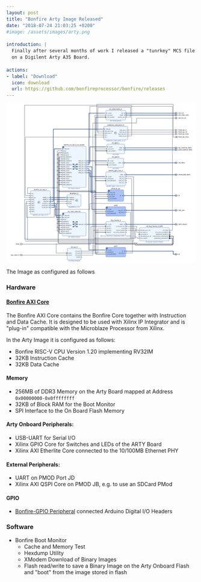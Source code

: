 ```yaml
---
layout: post
title: "Bonfire Arty Image Released"
date: "2018-07-24 21:03:25 +0200"
#image: /assets/images/arty.png

introduction: |
  Finally after several months of work I released a "tunrkey" MCS file to be installed
  on a Digilent Arty A35 Board.

actions:
- label: "Download"
  icon: download
  url: https://github.com/bonfireprocessor/bonfire/releases
---
```




![Block Design](/assets/images/block_design.png)

The Image as configured as follows

### Hardware

#### [Bonfire AXI Core](https://github.com/bonfireprocessor/bonfire_axi)
The Bonfire AXI Core contains the Bonfire Core together with Instruction and Data Cache. It is designed to be used with Xilinx IP Integrator and is "plug-in" compatible with the Microblaze Processor from Xilinx.

In the Arty Image it is configured as follows:

* Bonfire RISC-V CPU Version 1.20 implementing RV32IM
* 32KB Instruction Cache
* 32KB Data Cache

#### Memory
* 256MB of DDR3 Memory on the Arty Board mapped at Address `0x00000000-0x0ffffffff`
* 32KB of Block RAM for the Boot Monitor
* SPI Interface to the On Board Flash Memory

#### Arty Onboard Peripherals:
* USB-UART for Serial I/O
* Xilinx GPIO Core for Switches and LEDs of the ARTY Board
* Xilinx AXI Etherlite Core connected to the 10/100MB Ethernet PHY

#### External Peripherals:
* UART on PMOD Port JD
* Xilinx AXI QSPI Core on PMOD JB, e.g. to use an SDCard PMod

#### GPIO
* [Bonfire-GPIO Peripheral](https://github.com/bonfireprocessor/bonfire-gpio) connected Arduino Digital I/O Headers

### Software
  * Bonfire Boot Monitor
    * Cache and Memory Test
    * Hexdump Utility
    * XModem Download of Binary Images
    * Flash read/write to save a Binary Image on the Arty Onboard Flash and "boot" from the image stored in flash
